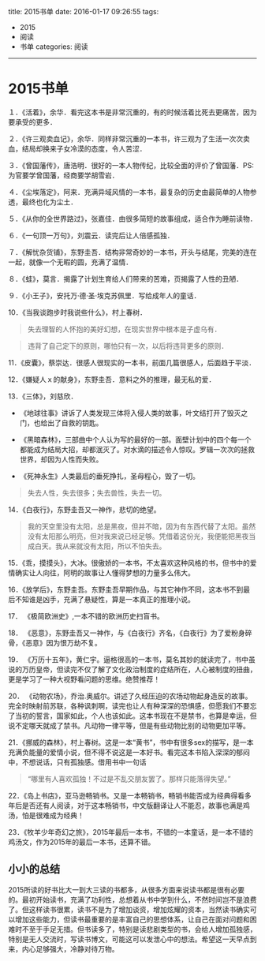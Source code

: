 title: 2015书单
date: 2016-01-17 09:26:55
tags: 
- 2015
- 阅读
- 书单
categories: 阅读
---

# 2015书单


１．《活着》，余华．看完这本书是非常沉重的，有的时候活着比死去更痛苦，因为要承受的更多．

２．《许三观卖血记》，余华．同样非常沉重的一本书，许三观为了生活一次次卖血，结局却换来子女冷漠的态度，令人苦涩．

３．《曾国藩传》，唐浩明．很好的一本人物传纪，比较全面的评价了曾国藩．PS:为官要学曾国藩，经商要学胡雪岩．

４．《尘埃落定》，阿来．充满异域风情的一本书，最复杂的历史由最简单的人物参透，最终也化为尘土．

５．《从你的全世界路过》，张嘉佳．由很多简短的故事组成，适合作为睡前读物．

６．《一句顶一万句》，刘震云．读完后让人倍感孤独．

７．《解忧杂货铺》，东野圭吾．结构非常奇妙的一本书，开头与结尾，完美的连在一起，就像一个无暇的圆，充满了温情．

８．《蛙》，莫言．揭露了计划生育给人们带来的苦难，页揭露了人性的丑陋．

９．《小王子》，安托万·德·圣·埃克苏佩里．写给成年人的童话．

10．《当我谈跑步时我说些什么》，村上春树．

> 失去理智的人怀抱的美好幻想，在现实世界中根本是子虚乌有．

> 违背了自己定下的原则，哪怕只有一次，以后将违背更多的原则．

11．《皮囊》，蔡崇达．很感人很现实的一本书，前面几篇很感人，后面趋于平淡．

12．《嫌疑人ｘ的献身》，东野圭吾．意料之外的推理，最无私的爱．

13．《三体》，刘慈欣．

* 《地球往事》讲诉了人类发现三体将入侵人类的故事，叶文结打开了毁灭之门，也给出了自救的钥匙。

* 《黑暗森林》，三部曲中个人认为写的最好的一部。面壁计划中的四个每一个都能成为结局大招，却都泯灭了。对水滴的描述令人惊叹。罗辑一次次的拯救世界，却因为人性而失败。

* 《死神永生》人类最后的垂死挣扎，圣母程心，毁了一切。

>失去人性，失去很多；失去兽性，失去一切。

14．《白夜行》，东野圭吾又一神作，悲切的绝望。

>我的天空里没有太阳，总是黑夜，但并不暗，因为有东西代替了太阳。虽然没有太阳那么明亮，但对我来说已经足够。凭借着这份光，我便能把黑夜当成白天。我从来就没有太阳，所以不怕失去。

15．《乖，摸摸头》，大冰。很傲娇的一本书，不太喜欢这种风格的书，但书中的爱情确实让人向往，阿明的故事让人懂得梦想的力量多么伟大。

16．《放学后》，东野圭吾。东野圭吾早期作品，与其它神作不同，这本书不到最后不知谁是凶手，充满了悬疑性，算是一本真正的推理小说。

17． 《极简欧洲史》,一本不错的欧洲历史扫盲书。

18． 《恶意》，东野圭吾又一神作，与《白夜行》齐名，《白夜行》为了爱粉身碎骨，《恶意》因为恨万劫不复。

19． 《万历十五年》，黄仁宇。逼格很高的一本书，莫名其妙的就读完了，书中虽说的万历皇帝，但读完不仅了解了文化政治制度的症结所在，人心被制度的扭曲，更是学习了一种大视野看问题的思维。绝赞推荐！

20． 《动物农场》，乔治.奥威尔。讲述了久经压迫的农场动物起身造反的故事。完全时映射前苏联，各种讽刺啊，读完也让人有种深深的恐惧感，但愿我们不要忘了当初的誓言，国家如此，个人也该如此。这本书现在不是禁书，也算是幸运，但说不定哪天就成了禁书。凡动物一律平等，但是有些动物比别的动物更加平等。

21．《挪威的森林》，村上春树。这是一本“黄书”，书中有很多sex的描写，是一本充满负能量的爱情小说，但不得不说这是一本好书。看完这本书陷入深深的郁闷中，不想说话，只有孤独感。借用书中一句话
>“哪里有人喜欢孤独！不过是不乱交朋友罢了。那样只能落得失望。”

22．《岛上书店》，亚马逊畅销书。又是一本畅销书，畅销书能否成为经典得看多年后是否还有人阅读，对于这本畅销书，中文版翻译让人不能忍，故事也满是鸡汤，怕是很难成为经典！

23．《牧羊少年奇幻之旅》，2015年最后一本书，不错的一本童话，是一本不错的鸡汤文，作为2015年的最后一本书，还算不错。

## 小小的总结
2015所读的好书比大一到大三读的书都多，从很多方面来说读书都是很有必要的。最初开始读书，充满了功利性，总想着从书中学到什么，不然时间岂不是浪费了。但这样读书很累，读书不是为了增加谈资，增加炫耀的资本，当然读书确实可以增加这些能力，但读书最重要的是丰富自己的思想体系，让自己在面对问题和困难时不至于手足无措。但书读多了，特别是读悲剧类型的书，会给人增加孤独感，特别是无人交流时，写读书博文，可能这可以发泄心中的想法。希望这一天早点到来，内心足够强大，冷静对待万物。
